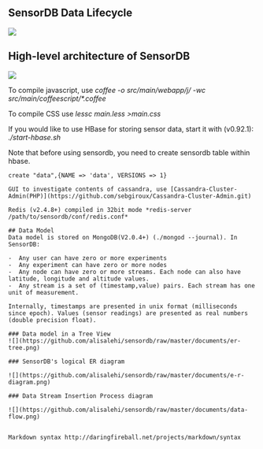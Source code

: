 ## SensorDB Data Lifecycle
![](https://github.com/alisalehi/sensordb/raw/master/documents/data-lifecycle.png)

## High-level architecture of SensorDB
![](https://github.com/alisalehi/sensordb/raw/master/documents/big-picture.png)

To compile javascript, use _coffee -o src/main/webapp/j/ -wc src/main/coffeescript/*.coffee_

To compile CSS use *lessc main.less >main.css*

If you would like to use HBase for storing sensor data, start it with (v0.92.1):  *./start-hbase.sh*

Note that before using sensordb, you need to create sensordb table within hbase.

```./bin/hbase shell
create "data",{NAME => 'data', VERSIONS => 1}

GUI to investigate contents of cassandra, use [Cassandra-Cluster-Admin(PHP)](https://github.com/sebgiroux/Cassandra-Cluster-Admin.git)

Redis (v2.4.8+) compiled in 32bit mode *redis-server /path/to/sensordb/conf/redis.conf*

## Data Model
Data model is stored on MongoDB(V2.0.4+) (./mongod --journal). In SensorDB:

-  Any user can have zero or more experiments
-  Any experiment can have zero or more nodes
-  Any node can have zero or more streams. Each node can also have latitude, longitude and altitude values.
-  Any stream is a set of (timestamp,value) pairs. Each stream has one unit of measurement.

Internally, timestamps are presented in unix format (milliseconds since epoch). Values (sensor readings) are presented as real numbers (double precision float).

### Data model in a Tree View
![](https://github.com/alisalehi/sensordb/raw/master/documents/er-tree.png)

### SensorDB's logical ER diagram

![](https://github.com/alisalehi/sensordb/raw/master/documents/e-r-diagram.png)

### Data Stream Insertion Process diagram

![](https://github.com/alisalehi/sensordb/raw/master/documents/data-flow.png)


Markdown syntax http://daringfireball.net/projects/markdown/syntax


